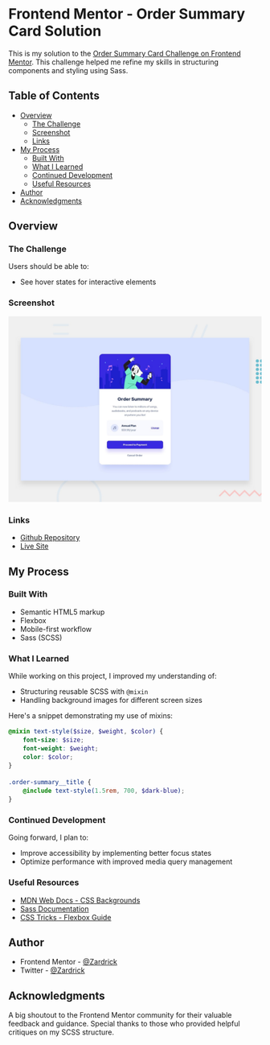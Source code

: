 # Frontend Mentor - Order Summary Card Solution

This is my solution to the [Order Summary Card Challenge on Frontend Mentor](https://www.frontendmentor.io/challenges/order-summary-component-QlPmajDUj). This challenge helped me refine my skills in structuring components and styling using Sass.

## Table of Contents

- [Overview](#overview)
  - [The Challenge](#the-challenge)
  - [Screenshot](#screenshot)
  - [Links](#links)
- [My Process](#my-process)
  - [Built With](#built-with)
  - [What I Learned](#what-i-learned)
  - [Continued Development](#continued-development)
  - [Useful Resources](#useful-resources)
- [Author](#author)
- [Acknowledgments](#acknowledgments)

## Overview

### The Challenge

Users should be able to:

- See hover states for interactive elements

### Screenshot

![Order Summary Screenshot](./design/desktop-preview.jpg)

### Links

- [Github Repository](https://github.com/zardrick/order-summary-component)
- [Live Site](https://zardrick.github.io/order-summary-component)

## My Process

### Built With

- Semantic HTML5 markup
- Flexbox
- Mobile-first workflow
- Sass (SCSS)

### What I Learned

While working on this project, I improved my understanding of:

- Structuring reusable SCSS with `@mixin`
- Handling background images for different screen sizes

Here's a snippet demonstrating my use of mixins:

```scss
@mixin text-style($size, $weight, $color) {
    font-size: $size;
    font-weight: $weight;
    color: $color;
}

.order-summary__title {
    @include text-style(1.5rem, 700, $dark-blue);
}
```

### Continued Development

Going forward, I plan to:

- Improve accessibility by implementing better focus states
- Optimize performance with improved media query management

### Useful Resources

- [MDN Web Docs - CSS Backgrounds](https://developer.mozilla.org/en-US/docs/Web/CSS/background)
- [Sass Documentation](https://sass-lang.com/documentation/)
- [CSS Tricks - Flexbox Guide](https://css-tricks.com/snippets/css/a-guide-to-flexbox/)

## Author

- Frontend Mentor - [@Zardrick](https://www.frontendmentor.io/profile/Zardrick)
- Twitter - [@Zardrick](https://www.twitter.com/zardrick1)

## Acknowledgments

A big shoutout to the Frontend Mentor community for their valuable feedback and guidance. Special thanks to those who provided helpful critiques on my SCSS structure.
